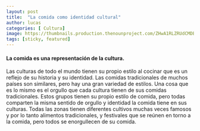 ```yaml
---
layout: post
title:  "La comida como identidad cultural"
author: lucas
categories: [ Cultura]
image: https://thumbnails.production.thenounproject.com/ZHwA1RLZRUdCMDEUHVLfW37MoSM=/fit-in/1000x1000/photos.production.thenounproject.com/photos/ED1B27D6-0957-410B-81D2-D51310AEC2D2.jpg
tags: [sticky, featured]
---
```


#### La comida es una representación de la cultura. 

Las culturas de todo el mundo tienen su propio estilo al cocinar que es un reflejo de su historia y su identidad. Las comidas tradicionales de muchos países son similares, pero hay una gran variedad de estilos. Una cosa que es lo mismo es el orgullo que cada cultura tienen de sus comidas tradicionales. Estos grupos tienen su propio estilo de comida, pero todas comparten la misma sentido de orgullo y identidad la comida tiene en sus culturas.  Todas las zonas tienen diferentes cultivos muchas veces famosos y por lo tanto alimentos tradicionales, y festivales que se reúnen en torno a la comida, pero todos se enorgullecen de su comida.
